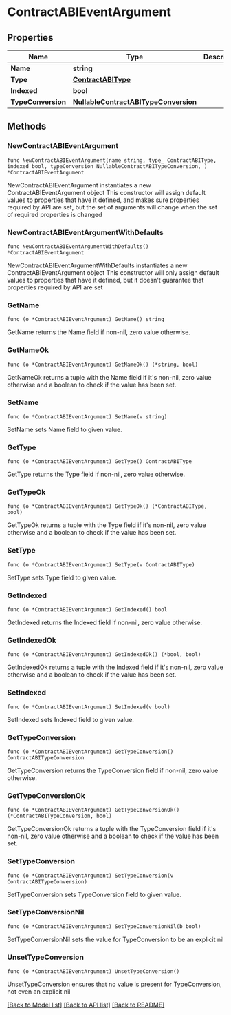 # ContractABIEventArgument

## Properties

Name | Type | Description | Notes
------------ | ------------- | ------------- | -------------
**Name** | **string** |  | 
**Type** | [**ContractABIType**](ContractABIType.md) |  | 
**Indexed** | **bool** |  | 
**TypeConversion** | [**NullableContractABITypeConversion**](ContractABITypeConversion.md) |  | 

## Methods

### NewContractABIEventArgument

`func NewContractABIEventArgument(name string, type_ ContractABIType, indexed bool, typeConversion NullableContractABITypeConversion, ) *ContractABIEventArgument`

NewContractABIEventArgument instantiates a new ContractABIEventArgument object
This constructor will assign default values to properties that have it defined,
and makes sure properties required by API are set, but the set of arguments
will change when the set of required properties is changed

### NewContractABIEventArgumentWithDefaults

`func NewContractABIEventArgumentWithDefaults() *ContractABIEventArgument`

NewContractABIEventArgumentWithDefaults instantiates a new ContractABIEventArgument object
This constructor will only assign default values to properties that have it defined,
but it doesn't guarantee that properties required by API are set

### GetName

`func (o *ContractABIEventArgument) GetName() string`

GetName returns the Name field if non-nil, zero value otherwise.

### GetNameOk

`func (o *ContractABIEventArgument) GetNameOk() (*string, bool)`

GetNameOk returns a tuple with the Name field if it's non-nil, zero value otherwise
and a boolean to check if the value has been set.

### SetName

`func (o *ContractABIEventArgument) SetName(v string)`

SetName sets Name field to given value.


### GetType

`func (o *ContractABIEventArgument) GetType() ContractABIType`

GetType returns the Type field if non-nil, zero value otherwise.

### GetTypeOk

`func (o *ContractABIEventArgument) GetTypeOk() (*ContractABIType, bool)`

GetTypeOk returns a tuple with the Type field if it's non-nil, zero value otherwise
and a boolean to check if the value has been set.

### SetType

`func (o *ContractABIEventArgument) SetType(v ContractABIType)`

SetType sets Type field to given value.


### GetIndexed

`func (o *ContractABIEventArgument) GetIndexed() bool`

GetIndexed returns the Indexed field if non-nil, zero value otherwise.

### GetIndexedOk

`func (o *ContractABIEventArgument) GetIndexedOk() (*bool, bool)`

GetIndexedOk returns a tuple with the Indexed field if it's non-nil, zero value otherwise
and a boolean to check if the value has been set.

### SetIndexed

`func (o *ContractABIEventArgument) SetIndexed(v bool)`

SetIndexed sets Indexed field to given value.


### GetTypeConversion

`func (o *ContractABIEventArgument) GetTypeConversion() ContractABITypeConversion`

GetTypeConversion returns the TypeConversion field if non-nil, zero value otherwise.

### GetTypeConversionOk

`func (o *ContractABIEventArgument) GetTypeConversionOk() (*ContractABITypeConversion, bool)`

GetTypeConversionOk returns a tuple with the TypeConversion field if it's non-nil, zero value otherwise
and a boolean to check if the value has been set.

### SetTypeConversion

`func (o *ContractABIEventArgument) SetTypeConversion(v ContractABITypeConversion)`

SetTypeConversion sets TypeConversion field to given value.


### SetTypeConversionNil

`func (o *ContractABIEventArgument) SetTypeConversionNil(b bool)`

 SetTypeConversionNil sets the value for TypeConversion to be an explicit nil

### UnsetTypeConversion
`func (o *ContractABIEventArgument) UnsetTypeConversion()`

UnsetTypeConversion ensures that no value is present for TypeConversion, not even an explicit nil

[[Back to Model list]](../README.md#documentation-for-models) [[Back to API list]](../README.md#documentation-for-api-endpoints) [[Back to README]](../README.md)


